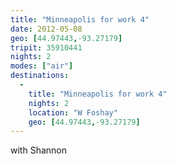 ```yaml
---
title: "Minneapolis for work 4"
date: 2012-05-08
geo: [44.97443,-93.27179]
tripit: 35910441
nights: 2
modes: ["air"]
destinations:
  -
    title: "Minneapolis for work 4"
    nights: 2
    location: "W Foshay"
    geo: [44.97443,-93.27179]
---
```


with Shannon
